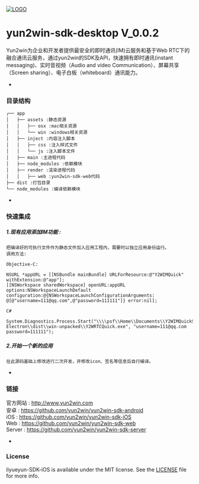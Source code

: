 [![LOGO](http://8225117.s21i-8.faiusr.com/4/ABUIABAEGAAg5o3ztwUoivKDrgQwuAE4Mg.png)](http://www.yun2win.com)
# yun2win-sdk-desktop V_0.0.2
Yun2win为企业和开发者提供最安全的即时通讯(IM)云服务和基于Web RTC下的融合通讯云服务，通过yun2win的SDK及API，快速拥有即时通讯(instant messaging)、实时音视频（Audio and video Communication）、屏幕共享（Screen sharing）、电子白板（whiteboard）通讯能力。

-
### 目录结构

```
┌── app
│   ├── assets :静态资源
│   │   ├── osx :mac相关资源
│   │   └── win :windows相关资源
│   ├── inject :内容注入脚本
│   │   ├── css :注入样式文件
│   │   └── js :注入脚本文件
│   ├── main :主进程代码
│   ├── node_modules :依赖模块
│   ├── render :渲染进程代码
│   │   ├── web :yun2win-sdk-web代码
├── dist :打包目录
└── node_modules :编译依赖模块
```
-
### 快速集成

##### 1.现有应用添加IM功能 :
	把编译好的可执行文件作为静态文件加入应用工程内，需要时以独立应用身份运行。
    调用方法:
```
Objective-C:

NSURL *appURL = [[NSBundle mainBundle] URLForResource:@"Y2WIMQuick" withExtension:@"app"];
[[NSWorkspace sharedWorkspace] openURL:appURL options:NSWorkspaceLaunchDefault configuration:@{NSWorkspaceLaunchConfigurationArguments: @[@"username=111@qq.com",@"password=111111"]} error:nil];
```

```
C#

System.Diagnostics.Process.Start("\\\\psf\\Home\\Documents\\Y2WIMQuickStart-Electron\\dist\\win-unpacked\\Y2WRTCQuick.exe", "username=111@qq.com password=111111");
```
    
##### 2.开始一个新的应用
    在此源码基础上修改进行二次开发，并修改icon、签名等信息后自行编译。


-
### 链接
官方网站 : http://www.yun2win.com<br>
安卓 : https://github.com/yun2win/yun2win-sdk-android<br>
iOS : https://github.com/yun2win/yun2win-sdk-iOS<br>
Web : https://github.com/yun2win/yun2win-sdk-web<br>
Server : https://github.com/yun2win/yun2win-sdk-server<br>

-
### License
liyueyun-SDK-iOS is available under the MIT license. See the [LICENSE](https://github.com/yun2win/yun2win-sdk-iOS/blob/master/LICENSE) file for more info.
